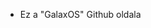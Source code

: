 - Ez a "GalaxOS" Github oldala

<!---
Levyyyyyyyy/Levyyyyyyyy is a ✨ special ✨ repository because its `README.md` (this file) appears on your GitHub profile.
You can click the Preview link to take a look at your changes.
--->
